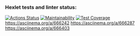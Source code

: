 ### Hexlet tests and linter status:

[![Actions Status](https://github.com/ValeevIR/frontend-project-44/actions/workflows/hexlet-check.yml/badge.svg)](https://github.com/ValeevIR/frontend-project-44/actions)
[![Maintainability](https://api.codeclimate.com/v1/badges/cd0f3cb087c2d0055c83/maintainability)](https://codeclimate.com/github/ValeevIR/frontend-project-44/maintainability)
[![Test Coverage](https://api.codeclimate.com/v1/badges/cd0f3cb087c2d0055c83/test_coverage)](https://codeclimate.com/github/ValeevIR/frontend-project-44/test_coverage)
https://asciinema.org/a/666242
https://asciinema.org/a/666287
https://asciinema.org/a/666403
